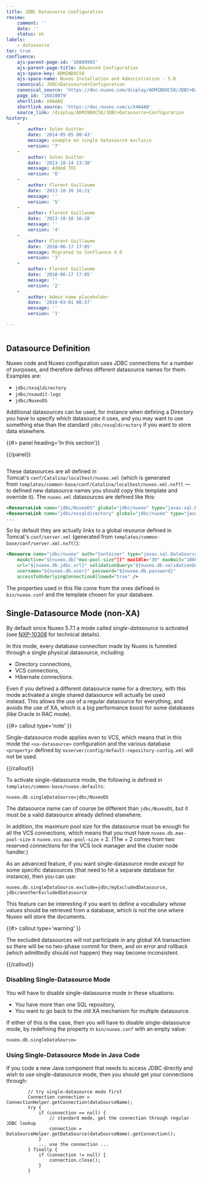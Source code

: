 ```yaml
---
title: JDBC Datasource Configuration
review:
    comment: ''
    date: ''
    status: ok
labels:
    - datasource
toc: true
confluence:
    ajs-parent-page-id: '16809993'
    ajs-parent-page-title: Advanced Configuration
    ajs-space-key: ADMINDOC58
    ajs-space-name: Nuxeo Installation and Administration - 5.8
    canonical: JDBC+Datasource+Configuration
    canonical_source: 'https://doc.nuxeo.com/display/ADMINDOC58/JDBC+Datasource+Configuration'
    page_id: '16810079'
    shortlink: X4AAAQ
    shortlink_source: 'https://doc.nuxeo.com/x/X4AAAQ'
    source_link: /display/ADMINDOC58/JDBC+Datasource+Configuration
history:
    - 
        author: Solen Guitter
        date: '2014-05-05 08:43'
        message: example on single datasource exclusio
        version: '7'
    - 
        author: Solen Guitter
        date: '2013-10-14 13:38'
        message: Added TOC
        version: '6'
    - 
        author: Florent Guillaume
        date: '2013-10-10 16:21'
        message: ''
        version: '5'
    - 
        author: Florent Guillaume
        date: '2013-10-10 16:20'
        message: ''
        version: '4'
    - 
        author: Florent Guillaume
        date: '2010-06-17 17:05'
        message: Migrated to Confluence 4.0
        version: '3'
    - 
        author: Florent Guillaume
        date: '2010-06-17 17:05'
        message: ''
        version: '2'
    - 
        author: Admin name placeholder
        date: '2010-03-01 00:57'
        message: ''
        version: '1'

---
```

<div class="row"><div class="column medium-8">

## Datasource Definition

Nuxeo code and Nuxeo configuration uses JDBC connections for a number of purposes, and therefore defines different datasource names for them. Examples are:

*   `jdbc/nxsqldirectory`
*   `jdbc/nxaudit-logs`
*   `jdbc/NuxeoDS`

Additional datasources can be used, for instance when defining a Directory you have to specify which datasource it uses, and you may want to use something else than the standard&nbsp;`jdbc/nxsqldirectory` if you want to store data elsewhere.

</div><div class="column medium-4">{{#> panel heading='In this section'}}

{{/panel}}</div></div>

These datasources are all defined in Tomcat's&nbsp;`conf/Catalina/localhost/nuxeo.xml`&nbsp;(which is generated from&nbsp;`templates/common-base/conf/Catalina/localhost/nuxeo.xml.nxftl`&nbsp;&mdash; to defined new datasource names you should copy this template and override it). The&nbsp;`nuxeo.xml` datasources are defined like this:

```xml
<ResourceLink name="jdbc/NuxeoDS" global="jdbc/nuxeo" type="javax.sql.DataSource" />
<ResourceLink name="jdbc/nxsqldirectory" global="jdbc/nuxeo" type="javax.sql.DataSource" />
...
```

So by default they are actually links to a global resource defined in Tomcat's `conf/server.xml` (generated from&nbsp;`templates/common-base/conf/server.xml.nxftl`):

```xml
<Resource name="jdbc/nuxeo" auth="Container" type="javax.sql.DataSource"
    maxActive="${nuxeo.db["max-pool-size"]}" maxIdle="30" maxWait="10000" driverClassName="${nuxeo.db.driver}"
    url="${nuxeo.db.jdbc.url}" validationQuery="${nuxeo.db.validationQuery}"
    username="${nuxeo.db.user}" password="${nuxeo.db.password}"
    accessToUnderlyingConnectionAllowed="true" />
```

The properties used in this file come from the ones defined in `bin/nuxeo.conf` and the template chosen for your database.

## Single-Datasource Mode&nbsp;(non-XA)

By default since Nuxeo 5.7.1 a mode called _single-datasource_ is activated (see&nbsp;[NXP-10308](https://jira.nuxeo.com/browse/NXP-10308) for technical details).

In this mode, every database connection made by Nuxeo is funneled through a single physical datasource, including:

*   Directory connections,
*   VCS connections,
*   Hibernate connections.

Even if you defined a different datasource name for a directory, with this mode activated a single shared datasource will actually be used instead.&nbsp;This allows the use of a regular datasource for everything, and avoids the use of XA, which is a big performance boost for some databases (like Oracle in RAC mode).

{{#> callout type='note' }}

Single-datasource mode applies even to VCS, which means that in this mode the `<xa-datasource>` configuration and the various database `<property>` defined by `nxserver/config/default-repository-config.xml` will not be used.

{{/callout}}

To activate single-datasource mode, the following is defined in `templates/common-base/nuxeo.defaults`:

```
nuxeo.db.singleDataSource=jdbc/NuxeoDS
```

The datasource name can of course be different than `jdbc/NuxeoDS`, but it must be a valid datasource already defined elsewhere.

In addition, the maximum pool size for the datasource must be enough for all the VCS connections, which means that you must have&nbsp;`nuxeo.db.max-pool-size` &ge; `nuxeo.vcs.max-pool-size` + 2.&nbsp;(The + 2 comes from two reserved connections for the VCS lock manager and the cluster node handler.)

As an advanced feature, if you want single-datasource mode _except_ for some specific datasources (that need to hit a separate database for instance), then you can use:

```
nuxeo.db.singleDataSource.exclude=jdbc/myExcludedDatasource, jdbc/anotherExcludedDatasource
```

This feature can be interesting if you want to define a vocabulary whose values should be retrieved from a database, which is not the one where Nuxeo will store the documents.

{{#> callout type='warning' }}

The excluded datasources will not participate in any global XA transaction so there will be no two-phase commit for them, and on error and rollback (which admittedly should not happen) they may become inconsistent.

{{/callout}}

### Disabling Single-Datasource Mode

You will have to disable single-datasource mode in these situations:

*   You have more than one SQL repository,
*   You want to go back to the old XA mechanism for multiple datasource.

If either of this is the case, then you will have to disable single-datasource mode, by&nbsp;redefining the property in&nbsp;`bin/nuxeo.conf`&nbsp;with an empty value:

```
nuxeo.db.singleDataSource=
```

### Using Single-Datasource Mode in Java Code

If you code a new Java component that needs to access JDBC directly and wish to use single-datasource mode, then you should get your connections through:

```
        // try single-datasource mode first
        Connection connection = ConnectionHelper.getConnection(dataSourceName);
        try {
            if (connection == null) {
                // standard mode, get the connection through regular JDBC lookup
                connection = DataSourceHelper.getDataSource(dataSourceName).getConnection();
            }
            ... use the connection ...
        } finally {
            if (connection != null) {
                connection.close();
            }
        }
```